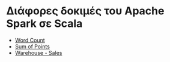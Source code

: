 # Διάφορες δοκιμές του Apache Spark σε Scala

- [Word Count](https://github.com/ka11inis/Scala_spark_TEST/tree/master/wordCount)
- [Sum of Points](https://github.com/ka11inis/Scala_spark_TEST/tree/master/SumOfPoints)
- [Warehouse - Sales](https://github.com/ka11inis/Scala_spark_TEST/tree/master/WarehouseSales)
